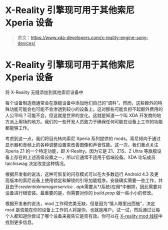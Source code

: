 # X-Reality 引擎现可用于其他索尼 Xperia 设备

> 原文：<https://www.xda-developers.com/x-reality-engine-sony-devices/>

# X-Reality 引擎现可用于其他索尼 Xperia 设备

将 X-Reality 无缝添加到其他索尼设备中

每个设备制造商通常会在旗舰设备中添加他们自己的“调料”。然而，这些额外的特殊功能可能会也可能不会渗透到较小的设备上。这对那些可能负担不起额外费用的人公平吗？可能不会，但这就是世界的变化。这就是知道一个叫 XDA 开发商的地方派上用场的地方。我们的一些开发人员致力于确保任何可能在设备上工作的功能都能够工作。

考虑到这一点，我们将目光转向索尼 Xperia 系列提供的 mods。索尼倾向于通过显示器和音频上的各种调整设置来改善图像和声音性能。这一次，我们重点关注 Xperia Z1 的一个特定功能，即 X-Reality。因为它是 Z1、Z1S、Z Ultra 等旗舰设备上存在的上述高级设置之一，所以它通常不适用于低端设备。XDA 论坛成员 taichiswag 决定改变这种情况。

根据开发者的说法，这种可恢复的闪存模式可以在大多数运行 Android 4.3 及更高版本的索尼设备上使用锁定和解锁的引导加载程序。安装确实需要一些工作，并且由于*credentialmanagerservice . apk*需要从*/系统/应用*中删除，因此需要对设备进行根安装。最重要的是，你需要对你的 *build.prop* 做一些小小的修改。

根据开发者的说法，mod 工作得完美无缺，但是因为“情人眼里出西施”，决定 mod 是否能在你的设备上工作的人将是你，也就是用户。试一试，然后通过让每个人都知道你尝试了哪个设备来报告它是否有效。你可以在 [X-reality mod 线程](http://forum.xda-developers.com/android/apps-games/tested-x-reality-engine-xperia-z1-t2812732)中找到更多信息。